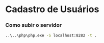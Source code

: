 # Cadastro de Usuários

### Como subir o servidor
```bash
..\..\php\php.exe -S localhost:8282 -t .
```
